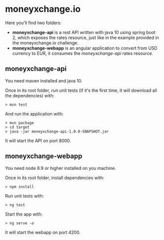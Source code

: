 # moneyxchange.io

Here you'll find two folders:
 - **moneyxchange-api** is a rest API written with java 10 using spring boot 2, which exposes the rates resource, just like in the example provided in the moneyxchange.io challenge.
 - **moneyxchange-webapp** is an angular application to convert from USD currency to EUR, it consumes the *moneyxchange-api* rates resource.

## moneyxchange-api

You need maven installed and java 10.

Once in its root folder, run unit tests (if it's the first time, it will download all the dependencies) with:

    > mvn test

And run the application with:

    > mvn package
    > cd target
    > java -jar moneyxchange-api-1.0.0-SNAPSHOT.jar

It will start the API on port 8000.

## moneyxchange-webapp

You need node 8.9 or higher installed on you machine.

Once in its root folder, install dependencies with:

    > npm install

Run unit tests with:

    > ng test

Start the app with:

    > ng serve -o

It will start the webapp on port 4200.

